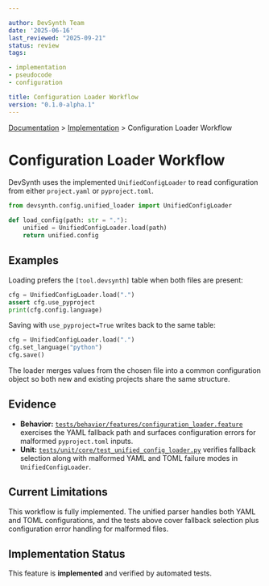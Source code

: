 ```yaml
---

author: DevSynth Team
date: '2025-06-16'
last_reviewed: "2025-09-21"
status: review
tags:

- implementation
- pseudocode
- configuration

title: Configuration Loader Workflow
version: "0.1.0-alpha.1"
---
```

<div class="breadcrumbs">
<a href="../index.md">Documentation</a> &gt; <a href="index.md">Implementation</a> &gt; Configuration Loader Workflow
</div>

# Configuration Loader Workflow

DevSynth uses the implemented `UnifiedConfigLoader` to read configuration from
either `project.yaml` or `pyproject.toml`.

```python
from devsynth.config.unified_loader import UnifiedConfigLoader

def load_config(path: str = "."):
    unified = UnifiedConfigLoader.load(path)
    return unified.config
```

## Examples

Loading prefers the `[tool.devsynth]` table when both files are present:

```python
cfg = UnifiedConfigLoader.load(".")
assert cfg.use_pyproject
print(cfg.config.language)
```

Saving with `use_pyproject=True` writes back to the same table:

```python
cfg = UnifiedConfigLoader.load(".")
cfg.set_language("python")
cfg.save()
```

The loader merges values from the chosen file into a common configuration object so both new and existing projects share the same structure.

## Evidence

- **Behavior:** [`tests/behavior/features/configuration_loader.feature`](../../tests/behavior/features/configuration_loader.feature) exercises the YAML fallback path and surfaces configuration errors for malformed `pyproject.toml` inputs.
- **Unit:** [`tests/unit/core/test_unified_config_loader.py`](../../tests/unit/core/test_unified_config_loader.py) verifies fallback selection along with malformed YAML and TOML failure modes in `UnifiedConfigLoader`.

## Current Limitations

This workflow is fully implemented. The unified parser handles both YAML and
TOML configurations, and the tests above cover fallback selection plus
configuration error handling for malformed files.
## Implementation Status

This feature is **implemented** and verified by automated tests.
